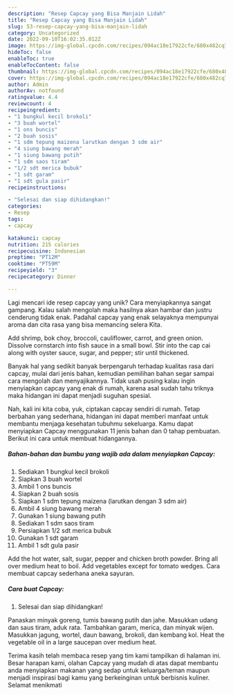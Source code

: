 ```yaml
---
description: "Resep Capcay yang Bisa Manjain Lidah"
title: "Resep Capcay yang Bisa Manjain Lidah"
slug: 53-resep-capcay-yang-bisa-manjain-lidah
category: Uncategorized
date: 2022-09-10T16:02:35.012Z
image: https://img-global.cpcdn.com/recipes/094ac18e17922cfe/680x482cq70/capcay-foto-resep-utama.jpg
hideToc: false
enableToc: true
enableTocContent: false
thumbnail: https://img-global.cpcdn.com/recipes/094ac18e17922cfe/680x482cq70/capcay-foto-resep-utama.jpg
cover: https://img-global.cpcdn.com/recipes/094ac18e17922cfe/680x482cq70/capcay-foto-resep-utama.jpg
author: Admin
authorAv: notfound
ratingvalue: 4.4
reviewcount: 4
recipeingredient:
- "1 bungkul kecil brokoli"
- "3 buah wortel"
- "1 ons buncis"
- "2 buah sosis"
- "1 sdm tepung maizena larutkan dengan 3 sdm air"
- "4 siung bawang merah"
- "1 siung bawang putih"
- "1 sdm saos tiram"
- "1/2 sdt merica bubuk"
- "1 sdt garam"
- "1 sdt gula pasir"
recipeinstructions:

- "Selesai dan siap dihidangkan!"
categories:
- Resep
tags:
- capcay

katakunci: capcay 
nutrition: 215 calories
recipecuisine: Indonesian
preptime: "PT12M"
cooktime: "PT59M"
recipeyield: "3"
recipecategory: Dinner

---
```





Lagi mencari ide resep capcay yang unik? Cara menyiapkannya sangat gampang. Kalau salah mengolah maka hasilnya akan hambar dan justru cenderung tidak enak. Padahal capcay yang enak selayaknya mempunyai aroma dan cita rasa yang bisa memancing selera Kita.





Add shrimp, bok choy, broccoli, cauliflower, carrot, and green onion. Dissolve cornstarch into fish sauce in a small bowl. Stir into the cap cai along with oyster sauce, sugar, and pepper; stir until thickened.

Banyak hal yang sedikit banyak berpengaruh terhadap kualitas rasa dari capcay, mulai dari jenis bahan, kemudian pemilihan bahan segar sampai cara mengolah dan menyajikannya. Tidak usah pusing kalau ingin menyiapkan capcay yang enak di rumah, karena asal sudah tahu triknya maka hidangan ini dapat menjadi suguhan spesial.






Nah, kali ini kita coba, yuk, ciptakan capcay sendiri di rumah. Tetap berbahan yang sederhana, hidangan ini dapat memberi manfaat untuk membantu menjaga kesehatan tubuhmu sekeluarga. Kamu dapat menyiapkan Capcay menggunakan 11 jenis bahan dan 0 tahap pembuatan. Berikut ini cara untuk membuat hidangannya.

<!--inarticleads1-->

##### Bahan-bahan dan bumbu yang wajib ada dalam menyiapkan Capcay:

1. Sediakan 1 bungkul kecil brokoli
1. Siapkan 3 buah wortel
1. Ambil 1 ons buncis
1. Siapkan 2 buah sosis
1. Siapkan 1 sdm tepung maizena (larutkan dengan 3 sdm air)
1. Ambil 4 siung bawang merah
1. Gunakan 1 siung bawang putih
1. Sediakan 1 sdm saos tiram
1. Persiapkan 1/2 sdt merica bubuk
1. Gunakan 1 sdt garam
1. Ambil 1 sdt gula pasir


Add the hot water, salt, sugar, pepper and chicken broth powder. Bring all over medium heat to boil. Add vegetables except for tomato wedges. Cara membuat capcay sederhana aneka sayuran. 

<!--inarticleads2-->

##### Cara buat Capcay:


1. Selesai dan siap dihidangkan!

Panaskan minyak goreng, tumis bawang putih dan jahe. Masukkan udang dan saus tiram, aduk rata. Tambahkan garam, merica, dan minyak wijen. Masukkan jagung, wortel, daun bawang, brokoli, dan kembang kol. Heat the vegetable oil in a large saucepan over medium heat. 

Terima kasih telah membaca resep yang tim kami tampilkan di halaman ini. Besar harapan kami, olahan Capcay yang mudah di atas dapat membantu anda menyiapkan makanan yang sedap untuk keluarga/teman maupun menjadi inspirasi bagi kamu yang berkeinginan untuk berbisnis kuliner. Selamat menikmati
